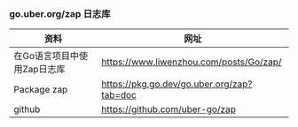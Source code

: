 ### go.uber.org/zap 日志库

资料 | 网址
--- | ---
在Go语言项目中使用Zap日志库 | https://www.liwenzhou.com/posts/Go/zap/
Package zap | https://pkg.go.dev/go.uber.org/zap?tab=doc
github | https://github.com/uber-go/zap